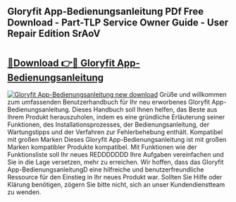 ## Gloryfit App-Bedienungsanleitung PDf Free Download - Part-TLP Service Owner Guide - User Repair Edition SrAoV

# <h2><a href="http://df1ikp.blite.top/?on=Gloryfit+App-Bedienungsanleitung">🔗Download 👉🔴 Gloryfit App-Bedienungsanleitung</a></h2>

[![Gloryfit App-Bedienungsanleitung new download](https://i.imgur.com/lujVjoI.png)](http://df1ikp.blite.top/?on=Gloryfit+App-Bedienungsanleitung)
Grüße und willkommen zum umfassenden Benutzerhandbuch für Ihr neu erworbenes Gloryfit App-Bedienungsanleitung. Dieses Handbuch soll Ihnen helfen, das Beste aus Ihrem Produkt herauszuholen, indem es eine gründliche Erläuterung seiner Funktionen, des Installationsprozesses, der Bedienungsanleitung, der Wartungstipps und der Verfahren zur Fehlerbehebung enthält. Kompatibel mit großen Marken Dieses Gloryfit App-Bedienungsanleitung ist mit großen Marken kompatibler Produkte kompatibel. Mit Funktionen wie der Funktionsliste soll Ihr neues REDDDDDDD Ihre Aufgaben vereinfachen und Sie in die Lage versetzen, mehr zu erreichen. Wir hoffen, dass das Gloryfit App-BedienungsanleitungD eine hilfreiche und benutzerfreundliche Ressource für den Einstieg in Ihr neues Produkt war. Sollten Sie Hilfe oder Klärung benötigen, zögern Sie bitte nicht, sich an unser Kundendienstteam zu wenden.
